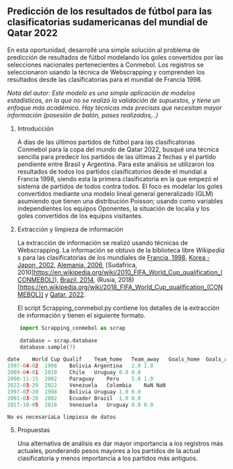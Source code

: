 ## Predicción de los resultados de fútbol para las clasificatorias sudamericanas del mundial de Qatar 2022 

En esta oportunidad, desarrollé una simple solución al problema de predicción de resultados de fútbol modelando los 
goles convertidos por las selecciones nacionales pertenecientes a Conmebol. Los registros se seleccionaron usando la técnica de Webscrapping y comprenden los resultados desde las clasificatorias para el mundial de Francia 1998.

*Nota del autor: Este modelo es una simple aplicación de modelos estadísticos, en la que no se realizó la validación de supuestos, y tiene un enfoque más académico. Hay técnicas más precisas que necesitan mayor información (posesión de balón, pases realizados,..)*

1. Introducción
    
    A días de las últimos partidos de fútbol para las clasificatorias Conmebol para la copa del mundo de Qatar 2022, busqué una técnica sencilla para predecir los partidos de las últimas 2 fechas y el partido pendiente entre Brasil y Argentina. Para este análisis se utilizaron los resultados de todos los partidos clasificatorios desde el mundial a Francia 1998, siendo esta la primera clasificatoria en la que empezó el sistema de partidos de todos contra todos. El foco es modelar los goles convertidos mediante una modelo lineal general generalizado (GLM) asumiendo que tienen una distribución Poisson; usando como variables independientes los equipos Oponentes, la situación de localia y los goles convertidos de los equipos visitantes.  

2. Extracción y limpieza de información

    La extracción de información se realizó usando técnicas de Webscrapping. La información se obtuvo de la biblioteca libre *Wikipedia* s para las clasificatorias de los mundiales de [Francia, 1998](https://en.wikipedia.org/wiki/1998_FIFA_World_Cup_qualification_(CONMEBOL)),
[Korea - Japon, 2002](https://en.wikipedia.org/wiki/2002_FIFA_World_Cup_qualification_(CONMEBOL)), [Alemania, 2006](https://en.wikipedia.org/wiki/2006_FIFA_World_Cup_qualification_(CONMEBOL)), [Sudafrica, 2010]https://en.wikipedia.org/wiki/2010_FIFA_World_Cup_qualification_(CONMEBOL)), [Brazil, 2014](https://en.wikipedia.org/wiki/2014_FIFA_World_Cup_qualification_(CONMEBOL)), (Rusia, 2018)[https://en.wikipedia.org/wiki/2018_FIFA_World_Cup_qualification_(CONMEBOL)] y [Qatar, 2022](https://en.wikipedia.org/wiki/2022_FIFA_World_Cup_qualification_(CONMEBOL)).

    El script Scrapping_conmebol.py contiene los detalles de la extracción de información y tienen el siguiente formato.

```python
    import Scrapping_conmebol as scrap

    database = scrap.database
    database.sample(7)

date	World Cup Qualif	Team_home	Team_away	Goals_home	Goals_away
1997-04-02	1998	Bolivia	Argentina	2.0	1.0
2009-04-01	2010	Chile	Uruguay	0.0	0.0
2000-11-15	2002	Paraguay	Peru	5.0	1.0
2022-03-29	2022	Venezuela	Colombia	NaN	NaN
1997-07-20	1998	Bolivia	Uruguay	1.0	0.0
2001-03-28	2002	Ecuador	Brazil	1.0	0.0
2017-10-05	2018	Venezuela	Uruguay	0.0	0.0
```
    No es necesariaLa limpieza de datos 


5. Propuestas 

    Una alternativa de análisis es dar mayor importancia a los registros más actuales, ponderando pesos mayores a los partidos de la actual clasificatoria y menos importancia a los partidos más antiguos. 
